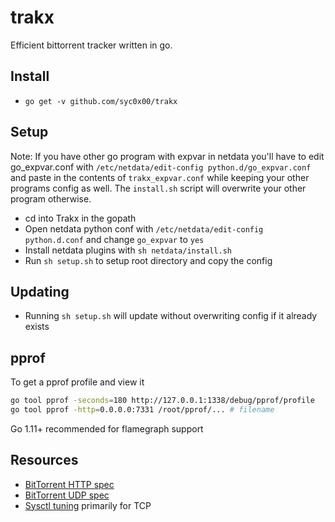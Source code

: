 # trakx

Efficient bittorrent tracker written in go.

## Install

* `go get -v github.com/syc0x00/trakx`

## Setup

Note: If you have other go program with expvar in netdata you'll have to edit go_expvar.conf with `/etc/netdata/edit-config python.d/go_expvar.conf` and paste in the contents of `trakx_expvar.conf` while keeping your other programs config as well. The `install.sh` script will overwrite your other program otherwise.

* cd into Trakx in the gopath
* Open netdata python conf with `/etc/netdata/edit-config python.d.conf` and change `go_expvar` to `yes`
* Install netdata plugins with `sh netdata/install.sh`
* Run `sh setup.sh` to setup root directory and copy the config

## Updating

* Running `sh setup.sh` will update without overwriting config if it already exists

## pprof

To get a pprof profile and view it

```bash
go tool pprof -seconds=180 http://127.0.0.1:1338/debug/pprof/profile
go tool pprof -http=0.0.0.0:7331 /root/pprof/... # filename
```

Go 1.11+ recommended for flamegraph support

## Resources

* [BitTorrent HTTP spec](https://wiki.theory.org/index.php/BitTorrentSpecification)
* [BitTorrent UDP spec](https://www.libtorrent.org/udp_tracker_protocol.html)
* [Sysctl tuning](https://wiki.mikejung.biz/Sysctl_tweaks) primarily for TCP
